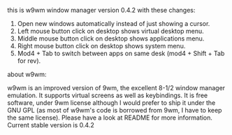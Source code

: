 this is w9wm window manager version 0.4.2 with these changes:

1. Open new windows automatically instead of just showing a cursor.
2. Left mouse button click on desktop shows virtual desktop menu.
3. Middle mouse button click on desktop shows applications menu.
4. Right mouse button click on desktop shows system menu.
5. Mod4 + Tab to switch between apps on same desk (mod4 + Shift + Tab for rev). 

about w9wm:

w9wm is an improved version of 9wm, the excellent 8-1/2 window manager emulation. It supports virtual screens as well as keybindings.
It is free software, under 9wm license although I would prefer to ship it under the GNU GPL (as most of w9wm's code is borrowed from 9wm, I have to keep the same license). Please have a look at README for more information.
Current stable version is 0.4.2

